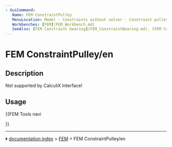 ```yaml
---
- GuiCommand:
   Name: FEM ConstraintPulley
   MenuLocation: Model - Constraints without solver - Constraint pulley
   Workbenches: [FEM](FEM_Workbench.md)
   SeeAlso: [FEM Constraint bearing](FEM_ConstraintBearing.md), [FEM Constraint gear](FEM_ConstraintGear.md)
---
```


# FEM ConstraintPulley/en

## Description

Not supported by CalculiX Interface!

## Usage





{{FEM Tools navi

}}



---
⏵ [documentation index](../README.md) > [FEM](Category_FEM.md) > FEM ConstraintPulley/en
